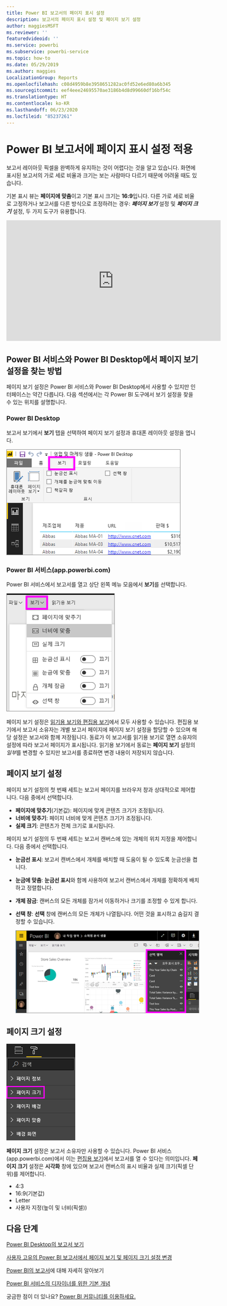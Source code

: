 ```yaml
---
title: Power BI 보고서의 페이지 표시 설정
description: 보고서의 페이지 표시 설정 및 페이지 보기 설정
author: maggiesMSFT
ms.reviewer: ''
featuredvideoid: ''
ms.service: powerbi
ms.subservice: powerbi-service
ms.topic: how-to
ms.date: 05/29/2019
ms.author: maggies
LocalizationGroup: Reports
ms.openlocfilehash: c08d4959b8e3958651282ac0fd52e6ed80a6b345
ms.sourcegitcommit: eef4eee24695570ae3186b4d8d99660df16bf54c
ms.translationtype: HT
ms.contentlocale: ko-KR
ms.lasthandoff: 06/23/2020
ms.locfileid: "85237261"
---
```

# <a name="apply-page-display-settings-in-a-power-bi-report"></a>Power BI 보고서에 페이지 표시 설정 적용
보고서 레이아웃 픽셀을 완벽하게 유지하는 것이 어렵다는 것을 알고 있습니다. 화면에 표시된 보고서의 가로 세로 비율과 크기는 보는 사람마다 다르기 때문에 어려울 때도 있습니다. 

기본 표시 뷰는 **페이지에 맞춤**이고 기본 표시 크기는 **16:9**입니다. 다른 가로 세로 비율로 고정하거나 보고서를 다른 방식으로 조정하려는 경우: ***페이지 보기*** 설정 및 ***페이지 크기*** 설정, 두 가지 도구가 유용합니다.


<iframe width="560" height="315" src="https://www.youtube.com/embed/5tg-OXzxe2g" frameborder="0" allowfullscreen></iframe>


## <a name="where-to-find-page-view-settings-in-the-power-bi-service-and-power-bi-desktop"></a>Power BI 서비스와 Power BI Desktop에서 페이지 보기 설정을 찾는 방법
페이지 보기 설정은 Power BI 서비스와 Power BI Desktop에서 사용할 수 있지만 인터페이스는 약간 다릅니다. 다음 섹션에서는 각 Power BI 도구에서 보기 설정을 찾을 수 있는 위치를 설명합니다.

### <a name="in-power-bi-desktop"></a>Power BI Desktop
보고서 보기에서 **보기** 탭을 선택하여 페이지 보기 설정과 휴대폰 레이아웃 설정을 엽니다.

  ![데스크톱 페이지 보기 설정](media/power-bi-report-display-settings/power-bi-desktop-view-settings.png)

### <a name="in-the-power-bi-service-apppowerbicom"></a>Power BI 서비스(app.powerbi.com)
Power BI 서비스에서 보고서를 열고 상단 왼쪽 메뉴 모음에서 **보기**를 선택합니다.

![서비스 페이지 보기 설정](media/power-bi-report-display-settings/power-bi-change-page-view.png)

페이지 보기 설정은 [읽기용 보기와 편집용 보기](../consumer/end-user-reading-view.md)에서 모두 사용할 수 있습니다. 편집용 보기에서 보고서 소유자는 개별 보고서 페이지에 페이지 보기 설정을 할당할 수 있으며 해당 설정은 보고서와 함께 저장됩니다. 동료가 이 보고서를 읽기용 보기로 열면 소유자의 설정에 따라 보고서 페이지가 표시됩니다. 읽기용 보기에서 동료는 **페이지 보기** 설정의 *일부*를 변경할 수 있지만 보고서를 종료하면 변경 내용이 저장되지 않습니다.

## <a name="page-view-settings"></a>페이지 보기 설정
페이지 보기 설정의 첫 번째 세트는 보고서 페이지를 브라우저 창과 상대적으로 제어합니다. 다음 중에서 선택합니다.

* **페이지에 맞추기**(기본값): 페이지에 맞게 콘텐츠 크기가 조정됩니다.
* **너비에 맞추기**: 페이지 너비에 맞게 콘텐츠 크기가 조정됩니다.
* **실제 크기**: 콘텐츠가 전체 크기로 표시됩니다.

페이지 보기 설정의 두 번째 세트는 보고서 캔버스에 있는 개체의 위치 지정을 제어합니다. 다음 중에서 선택합니다.

* **눈금선 표시**: 보고서 캔버스에서 개체를 배치할 때 도움이 될 수 있도록 눈금선을 켭니다.
* **눈금에 맞춤**: **눈금선 표시**와 함께 사용하여 보고서 캔버스에서 개체를 정확하게 배치하고 정렬합니다. 
* **개체 잠금**: 캔버스의 모든 개체를 잠가서 이동하거나 크기를 조정할 수 있게 합니다.
* **선택 창**: **선택** 창에 캔버스의 모든 개체가 나열됩니다. 어떤 것을 표시하고 숨길지 결정할 수 있습니다.

    ![선택 창](media/power-bi-report-display-settings/power-bi-selection-pane.png)



## <a name="page-size-settings"></a>페이지 크기 설정
![페이지 크기 설정 변경](media/power-bi-report-display-settings/power-bi-page-size.png)

**페이지 크기** 설정은 보고서 소유자만 사용할 수 있습니다. Power BI 서비스(app.powerbi.com)에서 이는 [편집용 보기](../consumer/end-user-reading-view.md)에서 보고서를 열 수 있다는 의미입니다. **페이지 크기** 설정은 **시각화** 창에 있으며 보고서 캔버스의 표시 비율과 실제 크기(픽셀 단위)를 제어합니다.   

* 4:3
* 16:9(기본값)
* Letter
* 사용자 지정(높이 및 너비(픽셀))

## <a name="next-steps"></a>다음 단계
[Power BI Desktop의 보고서 보기](desktop-report-view.md)

[사용자 고유의 Power BI 보고서에서 페이지 보기 및 페이지 크기 설정 변경](../consumer/end-user-report-view.md)

[Power BI의 보고서](../consumer/end-user-reports.md)에 대해 자세히 알아보기

[Power BI 서비스의 디자이너를 위한 기본 개념](../fundamentals/service-basic-concepts.md)

궁금한 점이 더 있나요? [Power BI 커뮤니티를 이용하세요.](https://community.powerbi.com/)
